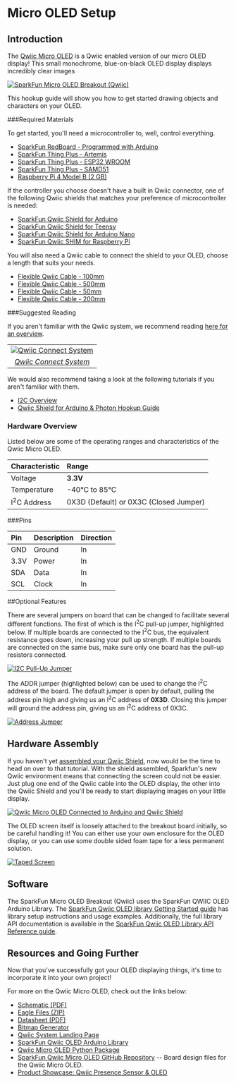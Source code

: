 

# Micro OLED Setup

## Introduction

The [Qwiic Micro OLED](https://www.sparkfun.com/products/14532) is a Qwiic enabled version of our micro OLED display! This small monochrome, blue-on-black OLED display displays incredibly clear images

[![SparkFun Micro OLED Breakout (Qwiic)](https://cdn.sparkfun.com/r/500-500/assets/parts/1/2/6/2/1/14532-SparkFun_Micro_OLED_Breakout__Qwiic_-01.jpg "SparkFun Micro OLED Breakout (Qwiic)")](https://www.sparkfun.com/products/14532)


<!-- youtube(https://www.youtube.com/watch?v=OBOgxnctzwI) -->

This hookup guide will show you how to get started drawing objects and characters on your OLED.

###Required Materials 

To get started, you'll need a microcontroller to, well, control everything.

* [SparkFun RedBoard - Programmed with Arduino](https://www.sparkfun.com/products/13975)
* [SparkFun Thing Plus - Artemis](https://www.sparkfun.com/products/15574)
* [SparkFun Thing Plus - ESP32 WROOM](https://www.sparkfun.com/products/15663)
* [SparkFun Thing Plus - SAMD51](https://www.sparkfun.com/products/14713)
* [Raspberry Pi 4 Model B (2 GB)](https://www.sparkfun.com/products/15446)

If the controller you choose doesn't have a built in Qwiic connector, one of the following Qwiic shields that matches your preference of microcontroller is needed:

* [SparkFun Qwiic Shield for Arduino](https://www.sparkfun.com/products/14352)
* [SparkFun Qwiic Shield for Teensy](https://www.sparkfun.com/products/17119)
* [SparkFun Qwiic Shield for Arduino Nano](https://www.sparkfun.com/products/16789)
* [SparkFun Qwiic SHIM for Raspberry Pi](https://www.sparkfun.com/products/15794)

<!-- products_by_id(14352, 14477, 14459) -->

You will also need a Qwiic cable to connect the shield to your OLED, choose a length that suits your needs.

* [Flexible Qwiic Cable - 100mm](https://www.sparkfun.com/products/17259)
* [Flexible Qwiic Cable - 500mm](https://www.sparkfun.com/products/17257)
* [Flexible Qwiic Cable - 50mm](https://www.sparkfun.com/products/17260)
* [Flexible Qwiic Cable - 200mm](https://www.sparkfun.com/products/17258)

###Suggested Reading

If you aren't familiar with the Qwiic system, we recommend reading [here for an overview](https://www.sparkfun.com/qwiic).

<table class="table table-bordered">
  <tr align="center">
   <td><center><a href="https://www.sparkfun.com/qwiic"><img src="https://cdn.sparkfun.com/assets/custom_pages/2/7/2/qwiic-logo.png" alt="Qwiic Connect System" title="Qwiic Connect System"></a></center></td>
  </tr>
  <tr align="center">
    <td><i><a href="https://www.sparkfun.com/qwiic">Qwiic Connect System</a></i></td>
  </tr>
</table>

We would also recommend taking a look at the following tutorials if you aren't familiar with them.

* [I2C Overview](https://learn.sparkfun.com/tutorials/i2c)
* [Qwiic Shield for Arduino & Photon Hookup Guide](https://learn.sparkfun.com/tutorials/qwiic-shield-for-arduino--photon-hookup-guide)

### Hardware Overview

Listed below are some of the operating ranges and characteristics of the Qwiic Micro OLED.

| Characteristic | Range |
| :--- | :--- |
| Voltage | **3.3V** |
| Temperature | -40&deg;C to 85&deg;C |
| I<sup>2</sup>C Address | 0X3D (Default) or 0X3C (Closed Jumper) |


###Pins

| Pin | Description | Direction |
| :--- | :--- | :--- |
|GND | Ground | In | 
| 3.3V | Power | In |
| SDA | Data | In |
| SCL | Clock | In | 

##Optional Features

There are several jumpers on board that can be changed to facilitate several different functions. The first of which is the I<sup>2</sup>C pull-up jumper, highlighted below. If multiple boards are connected to the I<sup>2</sup>C bus, the equivalent resistance goes down, increasing your pull up strength. If multiple boards are connected on the same bus, make sure only one board has the pull-up resistors connected.

[![I2C Pull-Up Jumper](https://cdn.sparkfun.com/r/600-600/assets/learn_tutorials/7/1/8/pu.PNG "I2C Pull-Up Jumper")](https://cdn.sparkfun.com/assets/learn_tutorials/7/1/8/pu.PNG)

The ADDR jumper (highlighted below) can be used to change the I<sup>2</sup>C address of the board. The default jumper is open by default, pulling the address pin high and giving us an I<sup>2</sup>C address of **0X3D**. Closing this jumper will ground the address pin, giving us an I<sup>2</sup>C address of 0X3C.

[![Address Jumper](https://cdn.sparkfun.com/r/600-600/assets/learn_tutorials/7/1/8/addr.PNG "Address Jumper")](https://cdn.sparkfun.com/assets/learn_tutorials/7/1/8/addr.PNG)

## Hardware Assembly

If you haven't yet [assembled your Qwiic Shield](https://learn.sparkfun.com/tutorials/qwiic-shield-for-arduino--photon-hookup-guide), now would be the time to head on over to that tutorial.
With the shield assembled, Sparkfun's new Qwiic environment means that connecting the screen could not be easier. Just plug one end of the Qwiic cable into the OLED display, the other into the Qwiic Shield and you'll be ready to start displaying images on your little display.

[![Qwiic Micro OLED Connected to Arduino and Qwiic Shield](https://cdn.sparkfun.com/r/600-600/assets/learn_tutorials/7/1/8/Qwiic_OLED-03.jpg "Qwiic Micro OLED Connected to Arduino and Qwiic Shield")](https://cdn.sparkfun.com/assets/learn_tutorials/7/1/8/Qwiic_OLED-03.jpg) 

The OLED screen itself is loosely attached to the breakout board initially, so be careful handling it! You can either use your own enclosure for the OLED display, or you can use some double sided foam tape for a less permanent solution.

[![Taped Screen](https://cdn.sparkfun.com/r/600-600/assets/learn_tutorials/7/1/8/Qwiic_OLED-01.jpg "Taped Screen")](https://cdn.sparkfun.com/assets/learn_tutorials/7/1/8/Qwiic_OLED-01.jpg)

## Software

The SparkFun Micro OLED Breakout (Qwiic) uses the SparkFun QWIIC OLED Arduino Library. The [SparkFun Qwiic OLED library Getting Started guide](started.md) has library setup instructions and usage examples. Additionally, the full library API documentation is available in the [SparkFun Qwiic OLED Library API Reference guide](api_ref.md).

## Resources and Going Further

Now that you've successfully got your OLED displaying things, it's time to incorporate it into your own project!

For more on the Qwiic Micro OLED, check out the links below:

* [Schematic (PDF)](https://cdn.sparkfun.com/assets/d/0/e/4/1/Qwiic_OLED_Breakout.pdf)
* [Eagle Files (ZIP)](https://cdn.sparkfun.com/assets/c/b/c/f/d/Qwiic_OLED_Breakout_1.zip) 
* [Datasheet (PDF)](https://cdn.sparkfun.com/assets/learn_tutorials/3/0/8/SSD1306.pdf) 
* [Bitmap Generator](http://en.radzio.dxp.pl/bitmap_converter/)
* [Qwiic System Landing Page](https://www.sparkfun.com/qwiic)
* [SparkFun Qwiic OLED Arduino Library](https://github.com/sparkfun/SparkFun_Qwiic_OLED_Arduino_Library/)
* [Qwiic Micro OLED Python Package](https://github.com/sparkfun/Qwiic_Micro_OLED_Py)
* [SparkFun Qwiic Micro OLED GitHub Repository](https://github.com/sparkfun/Qwiic_Micro_OLED) -- Board design files for the Qwiic Micro OLED.
* [Product Showcase: Qwiic Presence Sensor & OLED](https://www.youtube.com/watch?v=OBOgxnctzwI)

